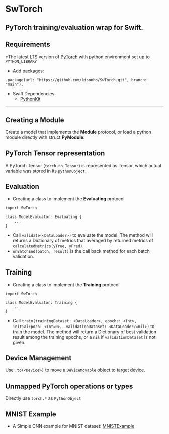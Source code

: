 # SwTorch
PyTorch training/evaluation wrap for Swift.
---
## Requirements
*The latest LTS version of [PyTorch](https://pytorch.org) with python environment set up to `PYTHON_LIBRARY`
* Add packages:
```
.package(url: "https://github.com/kisonho/SwTorch.git", branch: "main"),
```
* Swift Dependencies
    * [PythonKit](https://github.com/pvieito/PythonKit.git)
---
## Creating a Module
Create a model that implements the **Module** protocol, or load a python module directly with struct **PyModule**.

## PyTorch Tensor representation
A PyTorch Tensor (`torch.nn.Tensor`) is represented as Tensor, which actual variable was stored in its `pythonObject`. 

## Evaluation
* Creating a class to implement the **Evaluating** protocol
```
import SwTorch

class ModelEvaluator: Evaluating {
    ...
}
```
* Call `validate(<DataLoader>)` to evaluate the model. The method will returns a Dictionary of metrics that averaged by returned metrics of `calculatedMetrics(yTrue, yPred)`.
* `onBatchEnd(batch, result)` is the call back method for each batch validation.

## Training
* Creating a class to implement the **Training** protocol
```
import SwTorch

class ModelEvaluator: Training {
    ...
}
```
* Call `train(trainingDataset: <DataLoader>, epochs: <Int>, initialEpoch: <Int=0>， validationDataset: <DataLoader?=nil>)` to train the model. The method will return a Dictionary of best validation result among the training epochs, or a `nil` if `validationDataset` is not given.

## Device Management
Use `.to(<Device>)` to move a `DeviceMovable` object to target device.

## Unmapped PyTorch operations or types
Directly use `torch.*` as `PythonObject`

## MNIST Example
* A Simple CNN example for MNIST dataset:
[MNISTExample](https://github.com/kisonho/MNIST-SwTorch-Example)
